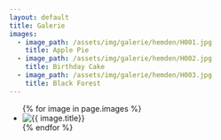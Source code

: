 ```yaml
---
layout: default
title: Galerie
images:
  - image_path: /assets/img/galerie/hemden/H001.jpg
    title: Apple Pie
  - image_path: /assets/img/galerie/hemden/H002.jpg
    title: Birthday Cake
  - image_path: /assets/img/galerie/hemden/H003.jpg
    title: Black Forest
---
```


<ul class="photo-gallery">
  {% for image in page.images %}
    <li><img src="{{ image.image_path | prepend: site.baseurl }}" alt="{{ image.title}}"/></li>
  {% endfor %}
</ul>
